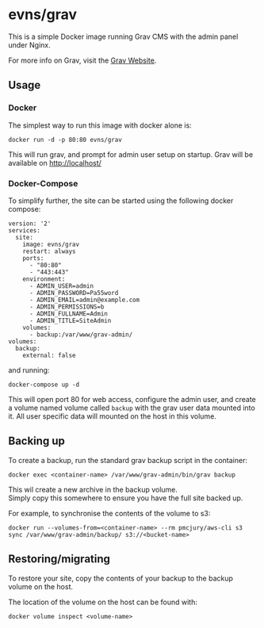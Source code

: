 # evns/grav

This is a simple Docker image running Grav CMS with the admin panel under Nginx.

For more info on Grav, visit the [Grav Website](https://getgrav.org/).

## Usage

### Docker

The simplest way to run this image with docker alone is:

```
docker run -d -p 80:80 evns/grav
```

This will run grav, and prompt for admin user setup on startup.  Grav will be available on [http://localhost/](http://localhost/)

### Docker-Compose

To simplify further, the site can be started using the following docker compose: 

```
version: '2'
services:
  site:
    image: evns/grav
    restart: always
    ports:
      - "80:80"
      - "443:443"
    environment:
      - ADMIN_USER=admin
      - ADMIN_PASSWORD=Pa55word
      - ADMIN_EMAIL=admin@example.com
      - ADMIN_PERMISSIONS=b
      - ADMIN_FULLNAME=Admin
      - ADMIN_TITLE=SiteAdmin
    volumes:
      - backup:/var/www/grav-admin/
volumes:
  backup:
    external: false
```

and running:

```
docker-compose up -d
```

This will open port 80 for web access, configure the admin user, and create a volume named volume called `backup` with the grav user data mounted into it. 
All user specific data will mounted on the host in this volume.

## Backing up

To create a backup, run the standard grav backup script in the container:

```
docker exec <container-name> /var/www/grav-admin/bin/grav backup
```

This wil create a new archive in the backup volume.  
Simply copy this somewhere to ensure you have the full site backed up.  

For example, to synchronise the contents of the volume to s3:
  
```
docker run --volumes-from=<container-name> --rm pmcjury/aws-cli s3 sync /var/www/grav-admin/backup/ s3://<bucket-name>
```

## Restoring/migrating

To restore your site, copy the contents of your backup to the backup volume on the host.

The location of the volume on the host can be found with:

```
docker volume inspect <volume-name>
```